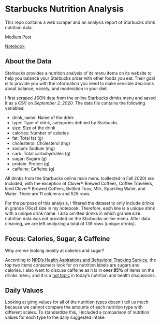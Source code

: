 # Starbucks Nutrition Analysis
This repo contains a web scraper and an analysis report of Starbucks drink nutrition data.

[Medium Post](https://medium.com/@yazihejazi/how-unhealthy-is-your-starbucks-drink-55b23ae371d6)

[Notebook](https://yhejazi.github.io/starbucks-nutrition/)


## About the Data
Starbucks provides a nutrition analysis of its menu items on its website to help you balance your Starbucks order with other foods you eat. Their goal is to provide you with the information you need to make sensible decisions about balance, variety, and moderation in your diet.

I first scraped JSON data from the online Starbucks drinks menu and saved it as a CSV on *September 2, 2020*. The data file contains the following variables: 

* drink_name: Name of the drink
* type: Type of drink, categories defined by Starbucks
* size: Size of the drink
* calories: Number of calories
* fat: Total fat (g)
* cholesterol: Cholesterol (mg)
* sodium: Sodium (mg)
* carb: Total carbohydrates (g)
* sugar: Sugars (g)
* protein: Protein (g)
* caffeine: Caffeine (g)

All drinks from the Starbucks online main menu (collected in Fall 2020) are included, with the exception of Clover® Brewed Coffees, Coffee Travelers, Iced Clover® Brewed Coffees, Bottled Teas, Milk, Sparkling Water, and Water. There are 11 columns and 525 rows.

For the purpose of this analysis, I filtered the dataset to only include drinks in grande (16oz) size in my notebook. Therefore, each line is a unique drink with a unique drink name. I also omitted drinks in which grande size nutrition data was not provided on the Starbucks online menu. After data cleaning, we are left analyzing a total of 139 rows (unique drinks).

## Focus: Calories, Sugar, & Caffeine
Why are we looking mostly at calories and sugar?

According to [NPD’s Health Aspirations and Behavioral Tracking Service](https://www.npd.com/wps/portal/npd/us/news/press-releases/2020/new-year-new-nutrition-facts-label-on-food-most-us-consumers-read-the-nutrition-facts-label-and-the-top-items-they-look-for-are-sugars-and-calories/), the top two items consumers look for on nutrition labels are sugars and calories. I also want to discuss caffeine as it is in **over 85%** of items on the drinks menu, and it is a [hot topic](https://www.health.harvard.edu/staying-healthy/the-buzz-about-caffeine-and-health) in today’s nutrition and health discussions.

## Daily Values
Looking at g/mg values for all of the nutrition types doesn't tell us much because we cannot compare the amounts of each nutrition type with different scales. To standardize this, I included a comparison of nutrition values for each type to the daily suggested intake.
